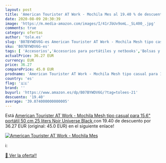 ```yaml
---
layout: post
title: 'American Tourister AT Work - Mochila Mes al 19.40 % de descuento'
date: 2020-08-09 20:30:39
image: 'https://m.media-amazon.com/images/I/41rJbUv9omL._SL400_.jpg'
comments: true
category: ofertas
author: 'tole.es'
slug: 'B07BYWDV6G-es American Tourister AT Work - Mochila Mesh tipo casual para...'
sku: 'B07BYWDV6G-es'
tags: [ 'Accesorios','Accesorios para portátiles y netbooks','Bolsas y fundas para portátiles y netbooks','Bolígrafos, lápices y útiles de escritura','Equipaje','Informática','Mochilas','Mochilas para portátiles y netbooks','Mochilas tipo casual','Oficina y papelería','Rotuladores permanentes','Rotuladores y subrayadores','mochila', ]
actualPrice: 36.27 EUR
currency: EUR
price: 36.27
comparePrice: 45.0 EUR
prodname: 'American Tourister AT Work - Mochila Mesh tipo casual para 15.6" portátil  50 cm  25 liters  Noir  Universe Black '
country: 'es'
flag: '🇪🇸'
brand: ''
buyurl: 'https://www.amazon.es/dp/B07BYWDV6G/?tag=tolees-21'
descuento: '19.40'
average: '39.074000000000005'
---
```


Está [American Tourister AT Work - Mochila Mesh tipo casual para 15.6" portátil  50 cm  25 liters  Noir  Universe Black ](https://www.amazon.es/dp/B07BYWDV6G/?tag=tolees-21) con 19.40 de descuento por 36.27 EUR (original: 45.0 EUR) en el siguiente enlace!

[![American Tourister AT Work - Mochila Mes](https://m.media-amazon.com/images/I/41rJbUv9omL._SL400_.jpg)](https://www.amazon.es/dp/B07BYWDV6G/?tag=tolees-21)

ℹ️:


[🛒 Ver la oferta!!](https://www.amazon.es/dp/B07BYWDV6G/?tag=tolees-21)
